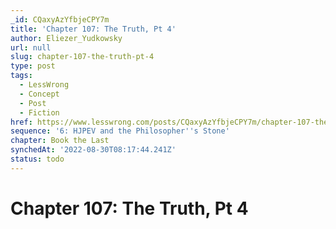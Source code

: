 ```yaml
---
_id: CQaxyAzYfbjeCPY7m
title: 'Chapter 107: The Truth, Pt 4'
author: Eliezer_Yudkowsky
url: null
slug: chapter-107-the-truth-pt-4
type: post
tags:
  - LessWrong
  - Concept
  - Post
  - Fiction
href: https://www.lesswrong.com/posts/CQaxyAzYfbjeCPY7m/chapter-107-the-truth-pt-4
sequence: '6: HJPEV and the Philosopher''s Stone'
chapter: Book the Last
synchedAt: '2022-08-30T08:17:44.241Z'
status: todo
---
```


# Chapter 107: The Truth, Pt 4

